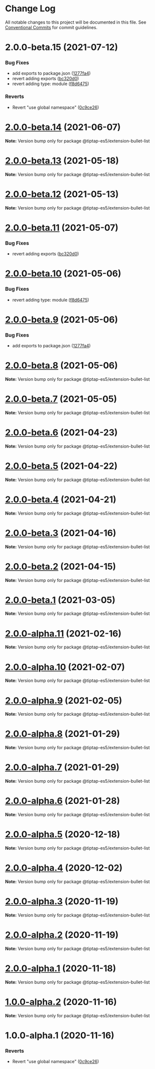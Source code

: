 # Change Log

All notable changes to this project will be documented in this file.
See [Conventional Commits](https://conventionalcommits.org) for commit guidelines.

# 2.0.0-beta.15 (2021-07-12)


### Bug Fixes

* add exports to package.json ([1277fa4](https://github.com/justame/tiptap/commit/1277fa47151e9c039508cdb219bdd0ffe647f4ee))
* revert adding exports ([bc320d0](https://github.com/justame/tiptap/commit/bc320d0b4b80b0e37a7e47a56e0f6daec6e65d98))
* revert adding type: module ([f8d6475](https://github.com/justame/tiptap/commit/f8d6475e2151faea6f96baecdd6bd75880d50d2c))


### Reverts

* Revert "use global namespace" ([0c9ce26](https://github.com/justame/tiptap/commit/0c9ce26c02c07d88a757c01b0a9d7f9e2b0b7502))





# [2.0.0-beta.14](https://github.com/ueberdosis/tiptap/compare/@tiptap-es5/extension-bullet-list@2.0.0-beta.13...@tiptap-es5/extension-bullet-list@2.0.0-beta.14) (2021-06-07)

**Note:** Version bump only for package @tiptap-es5/extension-bullet-list

# [2.0.0-beta.13](https://github.com/ueberdosis/tiptap/compare/@tiptap-es5/extension-bullet-list@2.0.0-beta.12...@tiptap-es5/extension-bullet-list@2.0.0-beta.13) (2021-05-18)

**Note:** Version bump only for package @tiptap-es5/extension-bullet-list

# [2.0.0-beta.12](https://github.com/ueberdosis/tiptap/compare/@tiptap-es5/extension-bullet-list@2.0.0-beta.11...@tiptap-es5/extension-bullet-list@2.0.0-beta.12) (2021-05-13)

**Note:** Version bump only for package @tiptap-es5/extension-bullet-list

# [2.0.0-beta.11](https://github.com/ueberdosis/tiptap/compare/@tiptap-es5/extension-bullet-list@2.0.0-beta.10...@tiptap-es5/extension-bullet-list@2.0.0-beta.11) (2021-05-07)

### Bug Fixes

- revert adding exports ([bc320d0](https://github.com/ueberdosis/tiptap/commit/bc320d0b4b80b0e37a7e47a56e0f6daec6e65d98))

# [2.0.0-beta.10](https://github.com/ueberdosis/tiptap/compare/@tiptap-es5/extension-bullet-list@2.0.0-beta.9...@tiptap-es5/extension-bullet-list@2.0.0-beta.10) (2021-05-06)

### Bug Fixes

- revert adding type: module ([f8d6475](https://github.com/ueberdosis/tiptap/commit/f8d6475e2151faea6f96baecdd6bd75880d50d2c))

# [2.0.0-beta.9](https://github.com/ueberdosis/tiptap/compare/@tiptap-es5/extension-bullet-list@2.0.0-beta.8...@tiptap-es5/extension-bullet-list@2.0.0-beta.9) (2021-05-06)

### Bug Fixes

- add exports to package.json ([1277fa4](https://github.com/ueberdosis/tiptap/commit/1277fa47151e9c039508cdb219bdd0ffe647f4ee))

# [2.0.0-beta.8](https://github.com/ueberdosis/tiptap/compare/@tiptap-es5/extension-bullet-list@2.0.0-beta.7...@tiptap-es5/extension-bullet-list@2.0.0-beta.8) (2021-05-06)

**Note:** Version bump only for package @tiptap-es5/extension-bullet-list

# [2.0.0-beta.7](https://github.com/ueberdosis/tiptap/compare/@tiptap-es5/extension-bullet-list@2.0.0-beta.6...@tiptap-es5/extension-bullet-list@2.0.0-beta.7) (2021-05-05)

**Note:** Version bump only for package @tiptap-es5/extension-bullet-list

# [2.0.0-beta.6](https://github.com/ueberdosis/tiptap/compare/@tiptap-es5/extension-bullet-list@2.0.0-beta.5...@tiptap-es5/extension-bullet-list@2.0.0-beta.6) (2021-04-23)

**Note:** Version bump only for package @tiptap-es5/extension-bullet-list

# [2.0.0-beta.5](https://github.com/ueberdosis/tiptap/compare/@tiptap-es5/extension-bullet-list@2.0.0-beta.4...@tiptap-es5/extension-bullet-list@2.0.0-beta.5) (2021-04-22)

**Note:** Version bump only for package @tiptap-es5/extension-bullet-list

# [2.0.0-beta.4](https://github.com/ueberdosis/tiptap/compare/@tiptap-es5/extension-bullet-list@2.0.0-beta.3...@tiptap-es5/extension-bullet-list@2.0.0-beta.4) (2021-04-21)

**Note:** Version bump only for package @tiptap-es5/extension-bullet-list

# [2.0.0-beta.3](https://github.com/ueberdosis/tiptap/compare/@tiptap-es5/extension-bullet-list@2.0.0-beta.2...@tiptap-es5/extension-bullet-list@2.0.0-beta.3) (2021-04-16)

**Note:** Version bump only for package @tiptap-es5/extension-bullet-list

# [2.0.0-beta.2](https://github.com/ueberdosis/tiptap/compare/@tiptap-es5/extension-bullet-list@2.0.0-beta.1...@tiptap-es5/extension-bullet-list@2.0.0-beta.2) (2021-04-15)

**Note:** Version bump only for package @tiptap-es5/extension-bullet-list

# [2.0.0-beta.1](https://github.com/ueberdosis/tiptap/compare/@tiptap-es5/extension-bullet-list@2.0.0-alpha.11...@tiptap-es5/extension-bullet-list@2.0.0-beta.1) (2021-03-05)

**Note:** Version bump only for package @tiptap-es5/extension-bullet-list

# [2.0.0-alpha.11](https://github.com/ueberdosis/tiptap/compare/@tiptap-es5/extension-bullet-list@2.0.0-alpha.10...@tiptap-es5/extension-bullet-list@2.0.0-alpha.11) (2021-02-16)

**Note:** Version bump only for package @tiptap-es5/extension-bullet-list

# [2.0.0-alpha.10](https://github.com/ueberdosis/tiptap/compare/@tiptap-es5/extension-bullet-list@2.0.0-alpha.9...@tiptap-es5/extension-bullet-list@2.0.0-alpha.10) (2021-02-07)

**Note:** Version bump only for package @tiptap-es5/extension-bullet-list

# [2.0.0-alpha.9](https://github.com/ueberdosis/tiptap/compare/@tiptap-es5/extension-bullet-list@2.0.0-alpha.8...@tiptap-es5/extension-bullet-list@2.0.0-alpha.9) (2021-02-05)

**Note:** Version bump only for package @tiptap-es5/extension-bullet-list

# [2.0.0-alpha.8](https://github.com/ueberdosis/tiptap/compare/@tiptap-es5/extension-bullet-list@2.0.0-alpha.7...@tiptap-es5/extension-bullet-list@2.0.0-alpha.8) (2021-01-29)

**Note:** Version bump only for package @tiptap-es5/extension-bullet-list

# [2.0.0-alpha.7](https://github.com/ueberdosis/tiptap/compare/@tiptap-es5/extension-bullet-list@2.0.0-alpha.6...@tiptap-es5/extension-bullet-list@2.0.0-alpha.7) (2021-01-29)

**Note:** Version bump only for package @tiptap-es5/extension-bullet-list

# [2.0.0-alpha.6](https://github.com/ueberdosis/tiptap/compare/@tiptap-es5/extension-bullet-list@2.0.0-alpha.5...@tiptap-es5/extension-bullet-list@2.0.0-alpha.6) (2021-01-28)

**Note:** Version bump only for package @tiptap-es5/extension-bullet-list

# [2.0.0-alpha.5](https://github.com/ueberdosis/tiptap/compare/@tiptap-es5/extension-bullet-list@2.0.0-alpha.4...@tiptap-es5/extension-bullet-list@2.0.0-alpha.5) (2020-12-18)

**Note:** Version bump only for package @tiptap-es5/extension-bullet-list

# [2.0.0-alpha.4](https://github.com/ueberdosis/tiptap/compare/@tiptap-es5/extension-bullet-list@2.0.0-alpha.3...@tiptap-es5/extension-bullet-list@2.0.0-alpha.4) (2020-12-02)

**Note:** Version bump only for package @tiptap-es5/extension-bullet-list

# [2.0.0-alpha.3](https://github.com/ueberdosis/tiptap/compare/@tiptap-es5/extension-bullet-list@2.0.0-alpha.2...@tiptap-es5/extension-bullet-list@2.0.0-alpha.3) (2020-11-19)

**Note:** Version bump only for package @tiptap-es5/extension-bullet-list

# [2.0.0-alpha.2](https://github.com/ueberdosis/tiptap/compare/@tiptap-es5/extension-bullet-list@2.0.0-alpha.1...@tiptap-es5/extension-bullet-list@2.0.0-alpha.2) (2020-11-19)

**Note:** Version bump only for package @tiptap-es5/extension-bullet-list

# [2.0.0-alpha.1](https://github.com/ueberdosis/tiptap/compare/@tiptap-es5/extension-bullet-list@1.0.0-alpha.2...@tiptap-es5/extension-bullet-list@2.0.0-alpha.1) (2020-11-18)

**Note:** Version bump only for package @tiptap-es5/extension-bullet-list

# [1.0.0-alpha.2](https://github.com/ueberdosis/tiptap/compare/@tiptap-es5/extension-bullet-list@1.0.0-alpha.1...@tiptap-es5/extension-bullet-list@1.0.0-alpha.2) (2020-11-16)

**Note:** Version bump only for package @tiptap-es5/extension-bullet-list

# 1.0.0-alpha.1 (2020-11-16)

### Reverts

- Revert "use global namespace" ([0c9ce26](https://github.com/ueberdosis/tiptap/commit/0c9ce26c02c07d88a757c01b0a9d7f9e2b0b7502))
